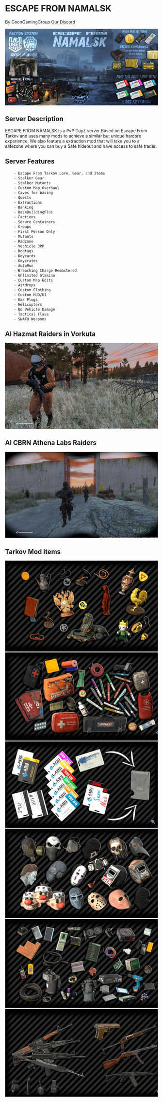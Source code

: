 # ESCAPE FROM NAMALSK
By GoonGamingGroup [Our Discord](https://discord.gg/goongaminggroup "GGG Discord")

![alt text](https://github.com/BehrTheDon/GGGPics/blob/2cba453a7b646e0c0427be15a16565d0169386a0/EFN.jpg?raw=true "Loading Screen")

## Server Description

ESCAPE FROM NAMALSK is a PvP DayZ server Based on Escape From Tarkov and uses many mods to achieve a similar but unique harcore experience, We also feature a extraction mod that will take you to a safezone where you can buy a Safe hideout and have access to safe trader.


## Server Features

        - Escape From Tarkov Lore, Gear, and Items
        - Stalker Gear
        - Stalker Mutants
        - Custom Map Overhaul
        - Caves for basing
        - Quests
        - Extractions
        - Banking
        - BaseBuildingPlus
        - Factions
        - Secure Containers
        - Groups
        - First Person Only
        - Mutants
        - Radzone
        - Vechicle 3PP
        - Dogtags
        - Keycards
        - Keycrates
        - AutoRun
        - Breaching Charge Remastered
        - Unlimited Stamina
        - Custom Map Edits
        - Airdrops
        - Custom Clothing
        - Custom HUD/UI
        - Ear Plugs
        - Helicopters
        - No Vehicle Damage
        - Tactical Flava
        - SNAFU Weapons

## AI Hazmat Raiders in Vorkuta
![alt text](https://github.com/BehrTheDon/GGGPics/blob/main/20221114113658_1.jpg?raw=true "Hazmat")

## AI CBRN Athena Labs Raiders
![alt text](https://github.com/BehrTheDon/GGGPics/blob/main/GOON/20221113124721_1.jpg?raw=true "CBRN")

## Tarkov Mod Items
![alt text](https://github.com/BehrTheDon/GGGPics/blob/main/asdgadsgdsagdsag.png?raw=true "Valubles")
![alt text](https://github.com/BehrTheDon/GGGPics/blob/main/adgsgsdagdsag.png?raw=true "Medicals")
![alt text](https://github.com/BehrTheDon/GGGPics/blob/main/gdasgdsagdas.png?raw=true "Keycards")
![alt text](https://github.com/BehrTheDon/GGGPics/blob/main/gdasgdsagdsag.png?raw=true "Masks")
![alt text](https://github.com/BehrTheDon/GGGPics/blob/main/gadgasgads.png?raw=true "Collectables")
![alt text](https://github.com/BehrTheDon/GGGPics/blob/main/asdgagsadfgds.png?raw=true "Weapons")







